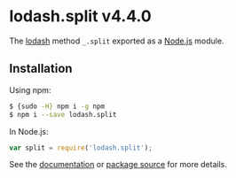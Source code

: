 # lodash.split v4.4.0

The [lodash](https://lodash.com/) method `_.split` exported as a [Node.js](https://nodejs.org/) module.

## Installation

Using npm:
```bash
$ {sudo -H} npm i -g npm
$ npm i --save lodash.split
```

In Node.js:
```js
var split = require('lodash.split');
```

See the [documentation](https://lodash.com/docs#split) or [package source](https://github.com/lodash/lodash/blob/4.4.0-npm-packages/lodash.split) for more details.
